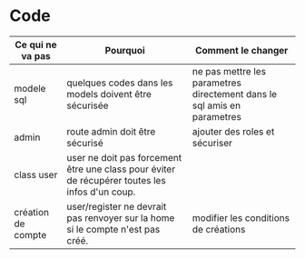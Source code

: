 # Code

| Ce qui ne va pas | Pourquoi | Comment le changer |
|-|-|-|
|modele sql| quelques codes dans les models doivent être sécurisée | ne pas mettre les parametres directement dans le sql amis en parametres |
| admin | route admin doit être sécurisé | ajouter des roles et sécuriser
| class user | user ne doit pas forcement être une class pour éviter de récupérer toutes les infos d'un coup. |
| création de compte | user/register ne devrait pas renvoyer sur la home si le compte n'est pas créé.| modifier les conditions de créations

